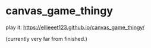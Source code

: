 # canvas_game_thingy
play it: https://ellieeet123.github.io/canvas_game_thingy/

(currently very far from finished.)

